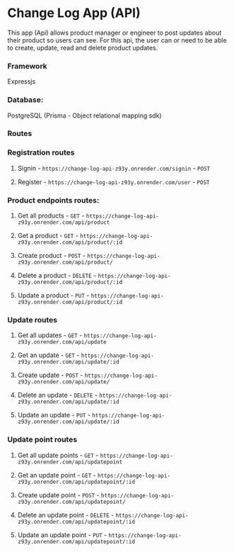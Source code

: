 # Change Log App (API)

This app (Api) allows product manager or engineer to post updates about their product so users can see. For this api, the user can or need to be able to create, update, read and delete product updates.

### Framework

Expressjs

### Database:

PostgreSQL
(Prisma - Object relational mapping sdk)

### Routes

### Registration routes

1. Signin - `https://change-log-api-z93y.onrender.com/signin` - `POST`

2. Register - `https://change-log-api-z93y.onrender.com/user` - `POST`

### Product endpoints routes:

1. Get all products - `GET` - `https://change-log-api-z93y.onrender.com/api/product`

2. Get a product - `GET` - `https://change-log-api-z93y.onrender.com/api/product/:id`

3. Create product - `POST` - `https://change-log-api-z93y.onrender.com/api/product/`

4. Delete a product - `DELETE` - `https://change-log-api-z93y.onrender.com/api/product/:id`

5. Update a product - `PUT` - `https://change-log-api-z93y.onrender.com/api/product/:id`

### Update routes

1. Get all updates - `GET` - `https://change-log-api-z93y.onrender.com/api/update`

2. Get an update - `GET` - `https://change-log-api-z93y.onrender.com/api/update/:id`

3. Create update - `POST` - `https://change-log-api-z93y.onrender.com/api/update/`

4. Delete an update - `DELETE` - `https://change-log-api-z93y.onrender.com/api/update/:id`

5. Update an update - `PUT` - `https://change-log-api-z93y.onrender.com/api/update/:id`

### Update point routes

1. Get all update points - `GET` - `https://change-log-api-z93y.onrender.com/api/updatepoint`

2. Get an update point - `GET` - `https://change-log-api-z93y.onrender.com/api/updatepoint/:id`

3. Create update point - `POST` - `https://change-log-api-z93y.onrender.com/api/updatepoint/`

4. Delete an update point - `DELETE` - `https://change-log-api-z93y.onrender.com/api/updatepoint/:id`

5. Update an update point - `PUT` - `https://change-log-api-z93y.onrender.com/api/updatepoint/:id`
